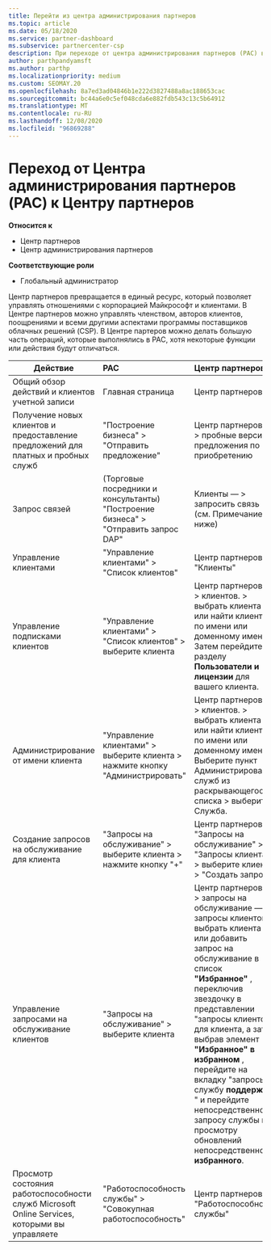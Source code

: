 ```yaml
---
title: Перейти из центра администрирования партнеров
ms.topic: article
ms.date: 05/18/2020
ms.service: partner-dashboard
ms.subservice: partnercenter-csp
description: При переходе от центра администрирования партнеров (PAC) в центр партнеров вы узнаете, как управлять членством в программе CSP, получать ссылки клиентов, поощрения и многое другое.
author: parthpandyamsft
ms.author: parthp
ms.localizationpriority: medium
ms.custom: SEOMAY.20
ms.openlocfilehash: 8a7ed3ad04846b1e222d3827488a8ac188653cac
ms.sourcegitcommit: bc44a6e0c5ef048cda6e882fdb543c13c5b64912
ms.translationtype: MT
ms.contentlocale: ru-RU
ms.lasthandoff: 12/08/2020
ms.locfileid: "96869288"
---
```

# <a name="moving-from-partner-admin-center-pac-to-the-partner-center"></a>Переход от Центра администрирования партнеров (PAC) к Центру партнеров

**Относится к**
- Центр партнеров
- Центр администрирования партнеров

**Соответствующие роли**
- Глобальный администратор

Центр партнеров превращается в единый ресурс, который позволяет управлять отношениями с корпорацией Майкрософт и клиентами. В Центре партнеров можно управлять членством, авторов клиентов, поощрениями и всеми другими аспектами программы поставщиков облачных решений (CSP). В Центре партеров можно делать большую часть операций, которые выполнялись в PAC, хотя некоторые функции или действия будут отличаться.


|**Действие**   |**PAC**   |**Центр партнеров**   |
|--------------|:--------------|:---------------|
|Общий обзор действий и клиентов учетной записи|Главная страница|Центр партнеров|
|Получение новых клиентов и предоставление предложений для платных и пробных служб|"Построение бизнеса" > "Отправить предложение"|Центр партнеров — > пробные версии и предложения по приобретению |
|Запрос связей|(Торговые посредники и консультанты) "Построение бизнеса" > "Отправить запрос DAP"|Клиенты — > запросить связь (см. Примечание ниже)|
|Управление клиентами|"Управление клиентами" > "Список клиентов"|Центр партнеров > "Клиенты"|
|Управление подписками клиентов|"Управление клиентами" > "Список клиентов" > выберите клиента|Центр партнеров — > клиентов. > выбрать клиента или найти клиента по имени или доменному имени. Затем перейдите к разделу **Пользователи и лицензии** для вашего клиента.|
|Администрирование от имени клиента|"Управление клиентами" > выберите клиента > нажмите кнопку "Администрировать"|Центр партнеров — > клиентов. > выбрать клиента или найти клиента по имени или доменному имени. Выберите пункт Администрирование служб из раскрывающегося списка > выберите Служба.|
|Создание запросов на обслуживание для клиента|"Запросы на обслуживание" > выберите клиента > нажмите кнопку "+" | Центр партнеров > "Запросы на обслуживание" > "Запросы клиента" > выберите клиента > "Создать запрос"|
|Управление запросами на обслуживание клиентов| "Запросы на обслуживание" > выберите клиента|Центр партнеров — > запросы на обслуживание — > запросы клиентов. > выбрать клиента или добавить запрос на обслуживание в список **"Избранное"** , переключив звездочку в представлении "запросы клиентов" для клиента, а затем выбрав элемент **"Избранное" в избранном** , перейдите на вкладку "запросы в службу **поддержки** " и перейдите непосредственно к запросу службы или просмотру обновлений непосредственно из **избранного**.|
|Просмотр состояния работоспособности служб Microsoft Online Services, которыми вы управляете|"Работоспособность службы" > "Совокупная работоспособность"|Центр партнеров > "Работоспособность службы"|
